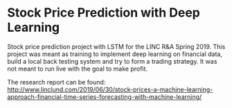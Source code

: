 # Stock Price Prediction with Deep Learning
Stock price prediction project with LSTM for the LINC R&A Spring 2019.
This project was meant as training to implement deep learning on financial data, build a local back testing system and try to form a trading strategy. It was not meant to run live with the goal to make profit. 

The research report can be found: 
http://www.linclund.com/2019/06/30/stock-prices-a-machine-learning-approach-financial-time-series-forecasting-with-machine-learning/


